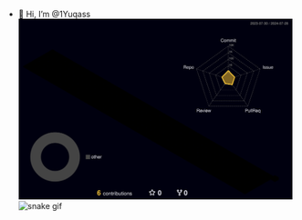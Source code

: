 - 👋 Hi, I’m @1Yuqass
![](./profile-3d-contrib/profile-night-rainbow.svg)
![snake gif](https://github.com/YOUR_USERNAME/YOUR_USERNAME/blob/output/github-contribution-grid-snake.gif)

